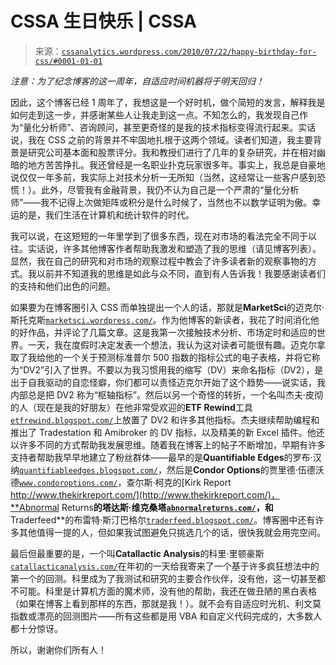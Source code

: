 <!--yml

分类：未分类

日期：2024 年 05 月 12 日 18:21:03

-->

# CSSA 生日快乐 | CSSA

> 来源：[`cssanalytics.wordpress.com/2010/07/22/happy-birthday-for-css/#0001-01-01`](https://cssanalytics.wordpress.com/2010/07/22/happy-birthday-for-css/#0001-01-01)

*注意：为了纪念博客的这一周年，自适应时间机器将于明天回归！*

因此，这个博客已经 1 周年了，我想这是一个好时机，做个简短的发言，解释我是如何走到这一步，并感谢某些人让我走到这一点。不知怎么的，我发现自己作为“量化分析师”、咨询顾问，甚至更奇怪的是我的技术指标变得流行起来。实话说，我在 CSS 之前的背景并不牢固地扎根于这两个领域。读者们知道，我主要背景是研究公司基本面和股票评分。我和教授们进行了几年的复杂研究，并在相对幽暗的地方苦苦挣扎。我还曾经是一名职业扑克玩家很多年。事实上，我总是自豪地说仅仅一年多前，我实际上对技术分析一无所知（当然，这经常让一些客户感到恐慌！）。此外，尽管我有金融背景，我仍不认为自己是一个严肃的“量化分析师”——我不记得上次做矩阵或积分是什么时候了，当然也不以数学证明为傲。幸运的是，我们生活在计算机和统计软件的时代。

我可以说，在这短短的一年里学到了很多东西，现在对市场的看法完全不同于以往。实话说，许多其他博客作者帮助我激发和塑造了我的思维（请见博客列表）。显然，我在自己的研究和对市场的观察过程中教会了许多读者新的观察事物的方式。我以前并不知道我的思维是如此与众不同，直到有人告诉我！我要感谢读者们的支持和他们出色的问题。

如果要为在博客圈引入 CSS 而单独提出一个人的话，那就是**MarketSci**的迈克尔·斯托克斯[`marketsci.wordpress.com/`](http://marketsci.wordpress.com/)。作为他博客的新读者，我花了时间消化他的好作品，并评论了几篇文章。这是我第一次接触技术分析、市场定时和适应的世界。一天，我在度假时决定发表一个想法，我认为这对读者可能很有趣。迈克尔拿取了我给他的一个关于预测标准普尔 500 指数的指标公式的电子表格，并将它称为“DV2”引入了世界。不要以为我习惯用我的缩写（DV）来命名指标（DV2），是出于自我驱动的自恋怪癖，你们都可以责怪迈克尔开始了这个趋势——说实话，我内部总是把 DV2 称为“枢轴指标”。然后以另一个奇怪的转折，一个名叫杰夫·皮彻的人（现在是我的好朋友）在他非常受欢迎的**ETF Rewind**工具[`etfrewind.blogspot.com/`](http://etfrewind.blogspot.com/)上放置了 DV2 和许多其他指标。杰夫继续帮助编程和推出了 Tradestation 和 Amibroker 的 DV 指标，以及精美的新 Excel 插件。他还以许多不同的方式帮助我发展思维。随着我在博客上的帖子不断增加，早期有许多支持者帮助我早早地建立了粉丝群体——最早的是**Quantifiable Edges**的罗布·汉纳[`quantifiableedges.blogspot.com/`](http://quantifiableedges.blogspot.com/)，然后是**Condor Options**的贾里德·伍德沃德[`www.condoroptions.com/`](http://www.condoroptions.com/)，查尔斯·柯克的[Kirk Report http://www.thekirkreport.com/](http://www.thekirkreport.com/)，**Abnormal Returns**的塔达斯·维克桑塔[`abnormalreturns.com/`](http://abnormalreturns.com/)，和**Traderfeed**的布雷特·斯汀巴格尔[`traderfeed.blogspot.com/`](http://traderfeed.blogspot.com/)。博客圈中还有许多其他值得一提的人，但如果我试图避免只挑选几个的话，很快我就会用完空间。

最后但最重要的是，一个叫**Catallactic Analysis**的科里·里顿豪斯[`catallacticanalysis.com/`](http://catallacticanalysis.com/)在年初的一天给我寄来了一个基于许多疯狂想法中的第一个的回测。科里成为了我测试和研究的主要合作伙伴，没有他，这一切甚至都不可能。科里是计算机方面的魔术师，没有他的帮助，我还在做丑陋的黑白表格（如果在博客上看到那样的东西，那就是我！）。就不会有自适应时光机、利文莫指数或漂亮的回测图片——所有这些都是用 VBA 和自定义代码完成的，大多数人都十分惊讶。

所以，谢谢你们所有人！
